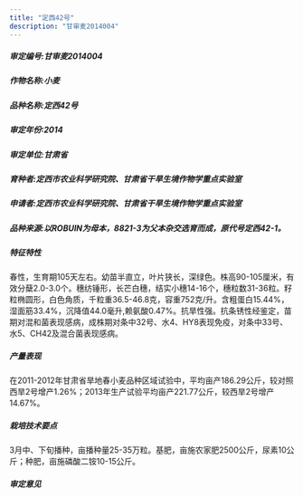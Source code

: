 ```yaml
---
title: "定西42号"
description: "甘审麦2014004"
---
```

##### 审定编号:甘审麦2014004

##### 作物名称:小麦

##### 品种名称:定西42号

##### 审定年份:2014

##### 审定单位:甘肃省

##### 育种者:定西市农业科学研究院、甘肃省干旱生境作物学重点实验室

##### 申请者:定西市农业科学研究院、甘肃省干旱生境作物学重点实验室

##### 品种来源:以ROBUIN为母本，8821-3为父本杂交选育而成，原代号定西42-1。

##### 特征特性
春性，生育期105天左右。幼苗半直立，叶片狭长，深绿色。株高90-105厘米，有效分蘖2.0-3.0个。穗纺锤形，长芒白穗，结实小穗14-16个，穗粒数31-36粒。籽粒椭圆形，白色角质，千粒重36.5-46.8克，容重752克/升。含粗蛋白15.44%，湿面筋33.4%，沉降值44.0毫升,赖氨酸0.47%。抗旱性强。抗条锈性经鉴定，苗期对混和菌表现感病，成株期对条中32号、水4、HY8表现免疫，对条中33号、水5、CH42及混合菌表现感病。

##### 产量表现
在2011-2012年甘肃省旱地春小麦品种区域试验中，平均亩产186.29公斤，较对照西旱2号增产1.26%；2013年生产试验平均亩产221.77公斤，较西旱2号增产14.67%。

##### 栽培技术要点
3月中、下旬播种，亩播种量25-35万粒。基肥，亩施农家肥2500公斤，尿素10公斤；种肥，亩施磷酸二铵10-15公斤。

##### 审定意见

